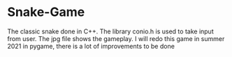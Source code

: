 # Snake-Game
The classic snake done in C++.
The library conio.h is used to take input from user. The jpg file shows the gameplay.
I will redo this game in summer 2021 in pygame, there is a lot of improvements to be done
